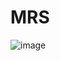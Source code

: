 # MRS
![image](https://github.com/Praskand/MRS/assets/95966972/c42202d0-ff6a-4434-9d4b-68da0e7ff7d1)
